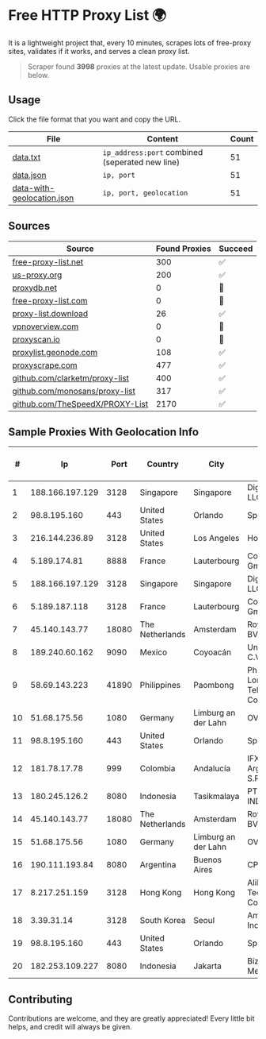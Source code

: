 
# Free HTTP Proxy List 🌍

It is a lightweight project that, every 10 minutes, scrapes lots of free-proxy sites, validates if it works, and serves a clean proxy list.


> Scraper found **3998** proxies at the latest update. Usable proxies are below.

## Usage

Click the file format that you want and copy the URL.


|File|Content|Count|
|----|-------|-----|
|[data.txt](https://raw.githubusercontent.com/themiralay/Proxy-List-World/master/data.txt)|`ip_address:port` combined (seperated new line)|51|
|[data.json](https://raw.githubusercontent.com/themiralay/Proxy-List-World/master/data.json)|`ip, port`|51|
|[data-with-geolocation.json](https://raw.githubusercontent.com/themiralay/Proxy-List-World/master/data-with-geolocation.json)|`ip, port, geolocation`|51|

## Sources

|Source|Found Proxies|Succeed|
|------|-------------|-------|
|[free-proxy-list.net](https://free-proxy-list.net)|300|✅|
|[us-proxy.org](https://www.us-proxy.org)|200|✅|
|[proxydb.net](http://proxydb.net)|0|🚫|
|[free-proxy-list.com](https://free-proxy-list.com/?page=&port=&type%5B%5D=http&type%5B%5D=https&up_time=0&search=Search)|0|🚫|
|[proxy-list.download](https://www.proxy-list.download/HTTP)|26|✅|
|[vpnoverview.com](https://vpnoverview.com/privacy/anonymous-browsing/free-proxy-servers)|0|🚫|
|[proxyscan.io](https://www.proxyscan.io)|0|🚫|
|[proxylist.geonode.com](https://proxylist.geonode.com/api/proxy-list?limit=300&page=1&sort_by=lastChecked&sort_type=desc&protocols=http,https)|108|✅|
|[proxyscrape.com](https://api.proxyscrape.com/v2/?request=displayproxies&protocol=http&timeout=10000&country=all&ssl=all&anonymity=all)|477|✅|
|[github.com/clarketm/proxy-list](https://raw.githubusercontent.com/clarketm/proxy-list/master/proxy-list-raw.txt)|400|✅|
|[github.com/monosans/proxy-list](https://raw.githubusercontent.com/monosans/proxy-list/main/proxies/http.txt)|317|✅|
|[github.com/TheSpeedX/PROXY-List](https://raw.githubusercontent.com/TheSpeedX/PROXY-List/master/http.txt)|2170|✅|


## Sample Proxies With Geolocation Info

|#|Ip|Port|Country|City|Internet Service Provider|
|-|--|----|-------|----|-------------------------|
|1|188.166.197.129|3128|Singapore|Singapore|DigitalOcean, LLC|
|2|98.8.195.160|443|United States|Orlando|Spectrum|
|3|216.144.236.89|3128|United States|Los Angeles|HostPapa|
|4|5.189.174.81|8888|France|Lauterbourg|Contabo GmbH|
|5|188.166.197.129|3128|Singapore|Singapore|DigitalOcean, LLC|
|6|5.189.187.118|3128|France|Lauterbourg|Contabo GmbH|
|7|45.140.143.77|18080|The Netherlands|Amsterdam|RoyaleHosting BV|
|8|189.240.60.162|9090|Mexico|Coyoacán|Uninet S.A. de C.V.|
|9|58.69.143.223|41890|Philippines|Paombong|Philippine Long Distance Telephone Co.|
|10|51.68.175.56|1080|Germany|Limburg an der Lahn|OVH SAS|
|11|98.8.195.160|443|United States|Orlando|Spectrum|
|12|181.78.17.78|999|Colombia|Andalucía|IFX Networks Argentina S.R.L|
|13|180.245.126.2|8080|Indonesia|Tasikmalaya|PT. TELKOM INDONESIA|
|14|45.140.143.77|18080|The Netherlands|Amsterdam|RoyaleHosting BV|
|15|51.68.175.56|1080|Germany|Limburg an der Lahn|OVH SAS|
|16|190.111.193.84|8080|Argentina|Buenos Aires|CPS|
|17|8.217.251.159|3128|Hong Kong|Hong Kong|Alibaba (US) Technology Co., Ltd.|
|18|3.39.31.14|3128|South Korea|Seoul|Amazon.com, Inc.|
|19|98.8.195.160|443|United States|Orlando|Spectrum|
|20|182.253.109.227|8080|Indonesia|Jakarta|Biznet Metronet|



## Contributing

Contributions are welcome, and they are greatly appreciated! Every
little bit helps, and credit will always be given.

